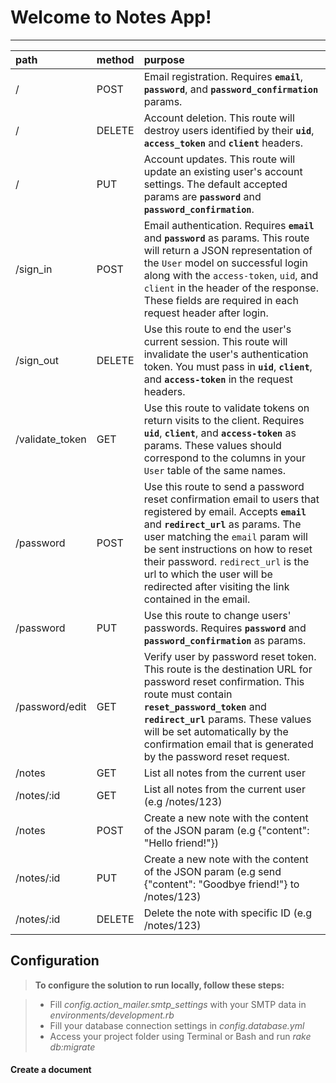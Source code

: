 Welcome to Notes App!
===================
----------

| path | method | purpose |
|:-----|:-------|:--------|
| /    | POST   | Email registration. Requires **`email`**, **`password`**, and **`password_confirmation`** params.|
| / | DELETE | Account deletion. This route will destroy users identified by their **`uid`**, **`access_token`** and **`client`** headers. |
| / | PUT | Account updates. This route will update an existing user's account settings. The default accepted params are **`password`** and **`password_confirmation`**.|
| /sign_in | POST | Email authentication. Requires **`email`** and **`password`** as params. This route will return a JSON representation of the `User` model on successful login along with the `access-token`, `uid`, and `client` in the header of the response. These fields are required in each request header after login.|
| /sign_out | DELETE | Use this route to end the user's current session. This route will invalidate the user's authentication token. You must pass in **`uid`**, **`client`**, and **`access-token`** in the request headers. |
| /validate_token | GET | Use this route to validate tokens on return visits to the client. Requires **`uid`**, **`client`**, and **`access-token`** as params. These values should correspond to the columns in your `User` table of the same names. |
| /password | POST | Use this route to send a password reset confirmation email to users that registered by email. Accepts **`email`** and **`redirect_url`** as params. The user matching the `email` param will be sent instructions on how to reset their password. `redirect_url` is the url to which the user will be redirected after visiting the link contained in the email. |
| /password | PUT | Use this route to change users' passwords. Requires **`password`** and **`password_confirmation`** as params.|
| /password/edit | GET | Verify user by password reset token. This route is the destination URL for password reset confirmation. This route must contain **`reset_password_token`** and **`redirect_url`** params. These values will be set automatically by the confirmation email that is generated by the password reset request. |
| /notes | GET | List all notes from the current user | 
| /notes/:id | GET | List all notes from the current user (e.g /notes/123) | 
| /notes | POST | Create a new note with the content of the JSON param (e.g {"content": "Hello friend!"}) | 
| /notes/:id | PUT | Create a new note with the content of the JSON param (e.g send  {"content": "Goodbye friend!"} to /notes/123) | 
| /notes/:id | DELETE | Delete the note with specific ID  (e.g /notes/123) | 


Configuration
-------------
> **To configure the solution to run locally, follow these steps:**

> - Fill <i>config.action_mailer.smtp_settings</i> with your SMTP data in <i>environments/development.rb</i>
> - Fill your database connection settings in <i>config.database.yml</i>
 > - Access your project folder using Terminal or Bash and run <i>rake db:migrate</i>
#### <i class="icon-file"></i> Create a document
